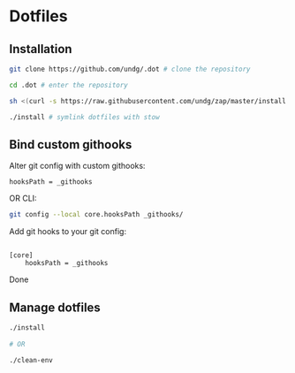 # Dotfiles

## Installation

```bash
git clone https://github.com/undg/.dot # clone the repository

cd .dot # enter the repository

sh <(curl -s https://raw.githubusercontent.com/undg/zap/master/install.sh)   # Install zap.

./install # symlink dotfiles with stow

```

## Bind custom githooks

Alter git config with custom githooks:

```
hooksPath = _githooks
```


OR CLI:

```bash
git config --local core.hooksPath _githooks/
```



Add git hooks to your git config:

```

[core]
	hooksPath = _githooks
```
Done


## Manage dotfiles

```bash
./install
 
# OR

./clean-env
```


